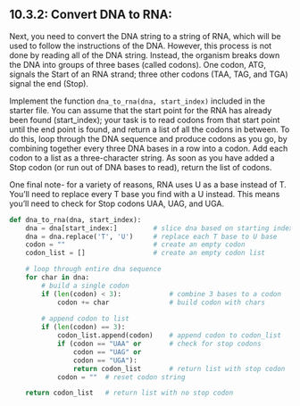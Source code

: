 ## 10.3.2: Convert DNA to RNA:
Next, you need to convert the DNA string to a string of RNA, which will be used to follow the instructions of the DNA. However, this process is not done by reading all of the DNA string. Instead, the organism breaks down the DNA into groups of three bases (called codons). One codon, ATG, signals the Start of an RNA strand; three other codons (TAA, TAG, and TGA) signal the end (Stop).

Implement the function ```dna_to_rna(dna, start_index)``` included in the starter file. You can assume that the start point for the RNA has already been found (start_index); your task is to read codons from that start point until the end point is found, and return a list of all the codons in between. To do this, loop through the DNA sequence and produce codons as you go, by combining together every three DNA bases in a row into a codon. Add each codon to a list as a three-character string. As soon as you have added a Stop codon (or run out of DNA bases to read), return the list of codons.

One final note- for a variety of reasons, RNA uses U as a base instead of T. You’ll need to replace every T base you find with a U instead. This means you’ll need to check for Stop codons UAA, UAG, and UGA.

```python
def dna_to_rna(dna, start_index):
    dna = dna[start_index:]         # slice dna based on starting index
    dna = dna.replace('T', 'U')     # replace each T base to U base
    codon = ""                      # create an empty codon
    codon_list = []                 # create an empty codon list

    # loop through entire dna sequence
    for char in dna:
        # build a single codon
        if (len(codon) < 3):            # combine 3 bases to a codon
            codon += char               # build codon with chars
        
        # append codon to list
        if (len(codon) == 3):
            codon_list.append(codon)    # append codon to codon_list
            if (codon == "UAA" or       # check for stop codons
                codon == "UAG" or
                codon == "UGA"):
                return codon_list       # return list with stop codon
            codon = ""  # reset codon string

    return codon_list   # return list with no stop codon
```